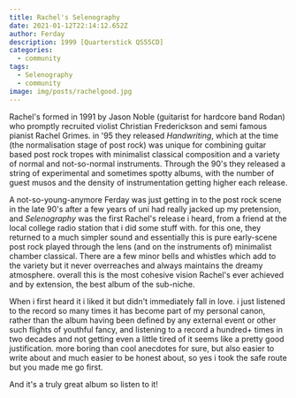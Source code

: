 ```yaml
---
title: Rachel's Selenography
date: 2021-01-12T22:14:12.652Z
author: Ferday
description: 1999 [Quarterstick QS55CD]
categories:
  - community
tags:
  - Selenography
  - community
image: img/posts/rachelgood.jpg
---
```


Rachel's formed in 1991 by Jason Noble (guitarist for hardcore band Rodan) who
promptly recruited violist Christian Frederickson and semi famous pianist Rachel
Grimes. in '95 they released *Handwriting*, which at the time (the normalisation
stage of post rock) was unique for combining guitar based post rock tropes with
minimalist classical composition and a variety of normal and not-so-normal
instruments. Through the 90's they released a string of experimental and
sometimes spotty albums, with the number of guest musos and the density of
instrumentation getting higher each release.

A not-so-young-anymore Ferday was just getting in to the post rock scene in the
late 90's after a few years of uni had really jacked up my pretension, and
*Selenography* was the first Rachel's release i heard, from a friend at the
local college radio station that i did some stuff with. for this one, they
returned to a much simpler sound and essentially this is pure early-scene post
rock played through the lens (and on the instruments of) minimalist chamber
classical. There are a few minor bells and whistles which add to the variety but
it never overreaches and always maintains the dreamy atmosphere. overall this is
the most cohesive vision Rachel's ever achieved and by extension, the best album
of the sub-niche.

When i first heard it i liked it but didn't immediately fall in love. i just
listened to the record so many times it has become part of my personal canon,
rather than the album having been defined by any external event or other such
flights of youthful fancy, and listening to a record a hundred+ times in two
decades and not getting even a little tired of it seems like a pretty good
justification. more boring than cool anecdotes for sure, but also easier to
write about and much easier to be honest about, so yes i took the safe route but
you made me go first.

And it's a truly great album so listen to it!
